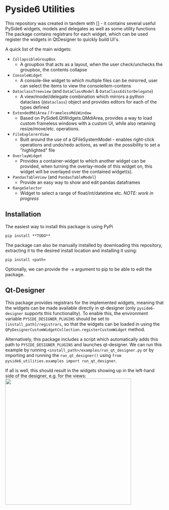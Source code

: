 # Pyside6 Utilities
This repository was created in tandem with [] - it contains several useful PySide6 widgets, models and delegates as well as some utility functions
The package contains registrars for each widget, which can be used register the widgets in QtDesigner to quickly build UI's.


A quick list of the main widgets:
- `CollapsibleGroupBox`
  - A groupbox that acts as a layout, when the user check/unchecks the groupbox, the contents collapse
- `ConsoleWidget`
  - A console-like widget to which multiple files can be mirorred, user can select the items to view the consoleitem-contens
- `DataclassTreeview` (and `DataClassModel` & `DataClassEditorDelegate`)
  - A view/model/delegate combination which mirrors a python dataclass (`@dataclass`) object and provides editors for each of the types defined
- `ExtendedMdiArea` / `FramelessMdiWindow`
  - Based on PySide6.QtWidgets.QMdiArea, provides a way to load custom frameless windows with a custom UI, while also retaining resize/move/etc. operations. 
- `FileExplorerView`
  - Built around the use of a QFileSystemModel - enables right-click operations and undo/redo actions, as well as the possibility to set a "highlighted" file
- `OverlayWidget`
  - Provides a container-widget to which another widget can be provided, when turning the overlay-mode of this widget on, this widget will be overlayed over the contained widget(s). 
- `PandasTableView` (and `PandasTableModel`)
  - Provide an easy way to show and edit pandas dataframes
- `RangeSelector` 
  - Widget to select a range of float/int/datetime etc.  *NOTE: work in progress*


## Installation
The easiest way to install this package is using PyPi
```
pip install **TODO**
```

The package can also be manually installed by downloading this repository, extracting it to the desired install location and installing it using:
```
pip install <path>
```
Optionally, we can provide the `-e` argument to pip to be able to edit the package. 


## Qt-Designer
This package provides registrars for the implemented widgets, meaning that the widgets can be made available directly in qt-designer (only `pyside6-designer` supports this functionality).
To enable this, the environment variable `PYSIDE_DESIGNER_PLUGINS` should be set to `[install_path]/registrars`, so that the widgets can be loaded in using the `QPyDesignerCustomWidgetCollection.registerCustomWidget` method.

Alternatively, this package includes a script which automatically adds this path to `PYSIDE_DESIGNER_PLUGINS` and launches qt-designer. We can run this example by running `<install_path>/examples/run_qt_designer.py` or by importing and running the `run_qt_designer()` using `from pyside6_utilities.examples import run_qt_designer`.

If all is well, this should result in the widgets showing up in the left-hand side of the designer, e.g. for the views:
<img src="./examples/images/Qt_designer_loaded_widgets_example.png" width="400" />
